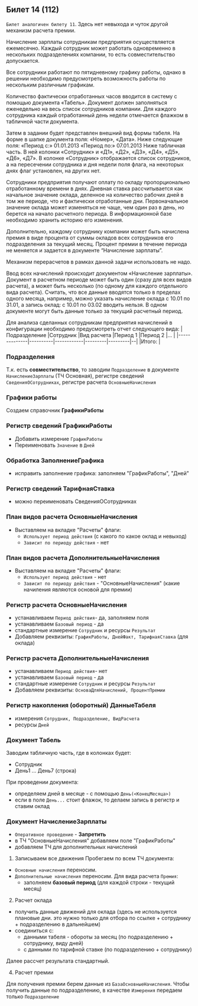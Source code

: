 ## Билет 14 (112)

`Билет аналогичен билету 11`. Здесь нет невыхода и чуток другой механизм расчета премии.

Начисление зарплаты сотрудникам предприятия осуществляется ежемесячно. Каждый сотрудник может работать одновременно в нескольких подразделениях компании, то есть совместительство допускается.

Все сотрудники работают по пятидневному графику работы, однако в решении необходимо предусмотреть возможность работы по нескольким различным графикам.

Количество фактически отработанных часов вводится в систему с помощью документа «Табель». Документ должен заполняться еженедельно на весь список сотрудников компании. Для каждого сотрудника каждый отработанный день недели отмечается флажком в табличной части документа.

Затем в задании будет представлен внешний вид формы табеля.
На форме в шапке документа поля: «Номер», «Дата».
Ниже следующие поля: «Период с:» 01.01.2013 «Период по:» 07.01.2013
Ниже табличная часть. В ней колонки «Сотрудник» и «Д1», «Д2», «Д3», «Д4», «Д5», «Д6», «Д7».
В колонке «Сотрудник» отображается список сотрудников, а на пересечении сотрудника и дня недели поля флага, на некоторых днях флаг установлен, на других нет.

Сотрудники предприятия получают оплату по окладу пропорционально отработанному времени в днях. Дневная ставка рассчитывается как начальное значение оклада, деленное на количество рабочих дней в том же периоде, что и фактически отработанные дни. Первоначальное значение оклада может изменяться не чаще, чем один раз в день, но берется на начало расчетного периода. В информационной базе необходимо хранить историю его изменения.

Дополнительно, каждому сотруднику компании может быть начислена премия в виде процента от суммы окладов всех сотрудников его подразделения за текущий месяц. Процент премии в течение периода не меняется и задается в документе “Начисление зарплаты”.

Механизм перерасчетов в рамках данной задачи использовать не надо.

Ввод всех начислений происходит документом «Начисление зарплаты». Документ в расчетном периоде может быть один (сразу для всех видов расчета), а может быть несколько (по одному для каждого отдельного вида расчета). Считать, что все данные вводятся только в пределах одного месяца, например, можно указать начисление оклада с 10.01 по 31.01, а запись оклад: с 10.01 по 03.02 вводить нельзя. В одном документе могут быть данные только за текущий расчетный период.

Для анализа сделанных сотрудникам предприятия начислений в конфигурации необходимо предусмотреть отчет следующего вида:
|Подразделение |Сотрудник |Вид расчета |Период 1 |Период 2 |… |
|--------------|----------|------------|---------|---------|--|
|Итого:													   |


### Подразделения

Т.к. есть **совместительство**, то заводим `Подразделение` в документе `НачислениеЗарплаты` (ТЧ Основная), регистре сведений `СведенияОСотрудниках`, регистре расчета `ОсновныеНачисления`


### Графики работы
Создаем справочник **ГрафикиРаботы**

### Регистр сведений **ГрафикиРаботы**

- Добавить измерение `ГрафикРаботы`
- Переименовать `Значение` в `Дней` 

### Обработка **ЗаполнениеГрафика**

- исправить заполнение графика: заполняем "ГрафикРаботы", "Дней"


### Регистр сведений ТарифнаяСтавка

- можно переименовать СведенияОСотрудниках


### План видов расчета **ОсновныеНачисления**

- Выставляем на вкладке "Расчеты" флаги:
	- `Использует период действия` (с какого по какое оклад и невыход)
	- `Зависит по периоду действия` - нет

### План видов расчета **ДополнительныеНачисления**

- Выставляем на вкладке "Расчеты" флаги:
	- `Использует период действия` - нет
	- `Зависит по периоду действия` - "ОсновныеНачисления" (какие начиления являются основой для премии)


### Регистр расчета **ОсновныеНачисления**

- устанавливаем `Период действия`- да, заполняем поля
- устанавливаем `Базовый период` - да
- стандартные измерение `Сотрудник` и ресурсы `Результат`
- Добавляем реквизиты: `ГрафикРаботы, ДнейФакт, ТарифнаяСтавка` (для оклада)


### Регистр расчета **ДополнительныеНачисления**

- устанавливаем `Период действия`- нет
- устанавливаем `Базовый период` - да
- стандартные измерение `Сотрудник` и ресурсы `Результат`
- Добавляем реквизиты: `ОсноваДляНачислений, ПроцентПремии`


### Регистр накопления (оборотный) **ДанныеТабеля**

- измерения `Сотрудник, Подразделение, ВидРасчета`
- ресурсы `Дней`


### Документ **Табель**

Заводим табличную часть, где в колонках будет:
- Сотрудник
- День1 ... День7 (строка)

При проведении документа:
- определяем дней в месяце - с помощью `День(<КонецМесяца>)`
- если в поле `День...` стоит флажок, то делаем запись в регистр и ставим оклад


### Документ **НачислениеЗарплаты**

- `Оперативное проведение` - **Запретить**
- в ТЧ "ОсновныеНачисления" добавляем поле "ГрафикРаботы"
- добавляем ТЧ для дополнительных начислений


1. Записываем все движения
Пробегаем по всем ТЧ документа:
- `Основные начисления` переносим.
- `Дополнительные начисления` переносим. Для вида расчета `Премия`:
	- заполняем **базовый период** (для каждой строки - текущий месяц)

2. Расчет оклада

- получить данные движений для оклада (здесь не используется плановые дни. это нужно только для отбора по ссылке + сотруднику + подразделению в дальнейшем)
- соединиться с:
	- данными табеля - обороты за месяц (по подразделению + сотруднику, виду дней)
	- с данными по тарифной ставке (по подразделению + сотруднику)

Далее рассчет результата стандартный.


4. Расчет премии

Для получения премии берем данные из `БазаОсновныеНачисления`. Чтобы получить данные по подразделению, в качестве `Измерения` передаем только `Подразделение`

